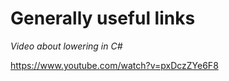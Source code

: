 # Generally useful links


_Video about lowering in C#_

https://www.youtube.com/watch?v=pxDczZYe6F8

